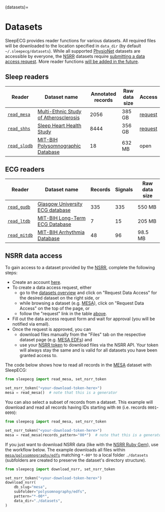(datasets)=
# Datasets
SleepECG provides reader functions for various datasets. All required files will be downloaded to the location specified in `data_dir` (by default `~/.sleepecg/datasets`). While all supported [PhysioNet](https://physionet.org/about/database/) datasets are accessible by everyone, the [NSRR](https://sleepdata.org/datasets) datasets require [submitting a data access request](#nsrr-data-access). More reader functions [will be added in the future](https://github.com/cbrnr/sleepecg/issues/35).

## Sleep readers
|Reader|Dataset name|Annotated records|Raw data size|Access|
|-|-|-|-|-|
|[`read_mesa`](./generated/sleepecg.read_mesa)|[Multi-Ethnic Study of Atherosclerosis](https://sleepdata.org/datasets/mesa/)|2056|385 GB|[request](https://sleepdata.org/data/requests/mesa/start)|
|[`read_shhs`](./generated/sleepecg.read_shhs)|[Sleep Heart Health Study](https://sleepdata.org/datasets/mesa/)|8444|356 GB|[request](https://sleepdata.org/data/requests/shhs/start)|
|[`read_slpdb`](./generated/sleepecg.read_slpdb)|[MIT-BIH Polysomnographic Database](https://physionet.org/content/slpdb)|18|632 MB|open|


## ECG readers
|Reader|Dataset name|Records|Signals|Raw data size|
|-|-|-|-|-|
|[`read_gudb`](./generated/sleepecg.read_gudb)|[Glasgow University ECG database ](https://berndporr.github.io/ECG-GUDB/)|335|335|550 MB|
|[`read_ltdb`](./generated/sleepecg.read_ltdb)|[MIT-BIH Long-Term ECG Database](https://physionet.org/content/ltdb)|7|15|205 MB|
|[`read_mitdb`](./generated/sleepecg.read_mitdb)|[MIT-BIH Arrhythmia Database](https://physionet.org/content/mitdb)|48|96|98.5 MB|


## NSRR data access
To gain access to a dataset provided by the [NSRR](https://sleepdata.org), complete the following steps:
- Create an account [here](https://sleepdata.org/join).
- To create a data access request, either
    - go to the [datasets overview](https://sleepdata.org/datasets/) and click on "Request Data Access" for the desired dataset on the right side, or
    - while browsing a dataset (e.g. [MESA](https://sleepdata.org/datasets/mesa)), click on "Request Data Access" on the top of the page, or
    - follow the "request" link in the table [above](#sleep-readers).
- Fill out the data access request form and wait for approval (you will be notified via email).
- Once the request is approved, you can
    - download files manually from the "Files" tab on the respective dataset page (e.g. [MESA EDFs](https://sleepdata.org/datasets/mesa/files/polysomnography/edfs)) and
    - use your [NSRR token](https://sleepdata.org/token) to download files via the NSRR API. Your token will always stay the same and is valid for all datasets you have been granted access to.

The code below shows how to read all records in the [MESA](https://sleepdata.org/datasets/mesa) dataset with SleepECG:
```python
from sleepecg import read_mesa, set_nsrr_token

set_nsrr_token("<your-download-token-here>")
mesa = read_mesa()  # note that this is a generator
```

You can also select a subset of records from a dataset. This example will download and read all records having IDs starting with `00` (i.e. records `0001`-`0099`):
```python
from sleepecg import read_mesa, set_nsrr_token

set_nsrr_token("<your-download-token-here>")
mesa = read_mesa(records_pattern="00*")  # note that this is a generator
```

If you just want to download NSRR data (like with the [NSRR Ruby Gem](https://github.com/nsrr/nsrr-gem)), use the workflow below. The example downloads all files within [`mesa/polysomnography/edfs`](https://sleepdata.org/datasets/mesa/files/polysomnography/edfs) matching `*-00*` to a local folder `./datasets` (subfolders are created to preserve the dataset's directory structure).
```python
from sleepecg import download_nsrr, set_nsrr_token

set_nsrr_token("<your-download-token-here>")
download_nsrr(
    db_slug="mesa",
    subfolder="polysomnography/edfs",
    pattern="*-00*",
    data_dir="./datasets",
)
```
